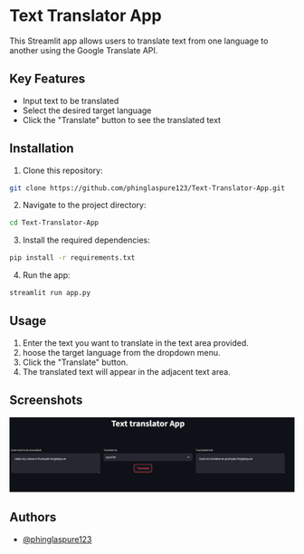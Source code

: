 
# Text Translator App
This Streamlit app allows users to translate text from one language to another using the Google Translate API.




## Key Features

- Input text to be translated
- Select the desired target language
- Click the "Translate" button to see the translated text
## Installation

1. Clone this repository:

```bash
git clone https://github.com/phinglaspure123/Text-Translator-App.git
```
2. Navigate to the project directory:

```bash
cd Text-Translator-App
```
3. Install the required dependencies:
```bash
pip install -r requirements.txt
```
4. Run the app:
```bash
streamlit run app.py
```
## Usage

1. Enter the text you want to translate in the text area provided.
2. hoose the target language from the dropdown menu.
3. Click the "Translate" button.
4. The translated text will appear in the adjacent text area.

## Screenshots
![App Screenshot](demo.png)

## Authors

- [@phinglaspure123](https://github.com/phinglaspure123)

